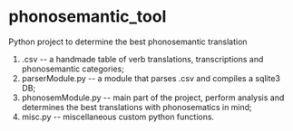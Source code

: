 # phonosemantic_tool
Python project to determine the best phonosemantic translation

1) .csv -- a handmade table of verb translations, transcriptions and phonosemantic categories;
2) parserModule.py -- a module that parses .csv and compiles a sqlite3 DB;
3) phonosemModule.py -- main part of the project, perform analysis and determines the best translations with phonosematics in mind;
4) misc.py -- miscellaneous custom python functions.
